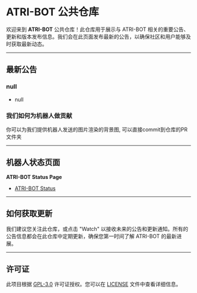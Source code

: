 # ATRI-BOT 公共仓库

欢迎来到 **ATRI-BOT** 公共仓库！此仓库用于展示与 ATRI-BOT 相关的重要公告、更新和版本发布信息。我们会在此页面发布最新的公告，以确保社区和用户能够及时获取最新动态。

---

## 最新公告

### null
- null

### 我们如何为机器人做贡献
你可以为我们提供机器人发送的图片渲染的背景图, 可以直接commit到仓库的PR文件夹

---

## 机器人状态页面
**ATRI-BOT Status Page**  
  - [ATRI-BOT Status](https://atri.statuspage.io/)

---

## 如何获取更新

我们建议您关注此仓库，或点击 "Watch" 以接收未来的公告和更新通知。所有的公告信息都会在此仓库中定期更新，确保您第一时间了解 ATRI-BOT 的最新进展。

---

## 许可证

此项目根据 [GPL-3.0](https://www.gnu.org/licenses/gpl-3.0.html) 许可证授权。您可以在 [LICENSE](LICENSE) 文件中查看详细信息。
